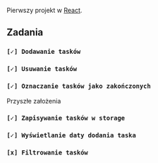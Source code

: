 Pierwszy projekt w [React](https://reactjs.org/).

## Zadania
### `[✓] Dodawanie tasków`
### `[✓] Usuwanie tasków`
### `[✓] Oznaczanie tasków jako zakończonych`

Przyszłe założenia
### `[✓] Zapisywanie tasków w storage`
### `[✓] Wyświetlanie daty dodania taska`
### `[x] Filtrowanie tasków`
